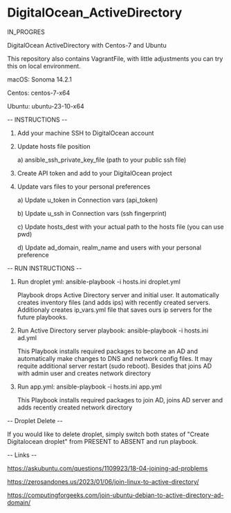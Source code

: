 # DigitalOcean_ActiveDirectory
IN_PROGRES

DigitalOcean ActiveDirectory with Centos-7 and Ubuntu

This repository also contains VagrantFile, with little adjustments you can try this on local environment.

macOS: Sonoma 14.2.1

Centos: centos-7-x64

Ubuntu: ubuntu-23-10-x64

-- INSTRUCTIONS --
1. Add your machine SSH to DigitalOcean account
2. Update hosts file position
   
   a) ansible_ssh_private_key_file (path to your public ssh file)
4. Create API token and add to your DigitalOcean project
5. Update vars files to your personal preferences
   
   a) Update u_token in Connection vars (api_token)
   
   b) Update u_ssh in Connection vars (ssh fingerprint)
   
   c) Update hosts_dest with your actual path to the hosts file (you can use pwd)
   
   d) Update ad_domain, realm_name and users with your personal preference

-- RUN INSTRUCTIONS --
1. Run droplet yml: ansible-playbook -i hosts.ini droplet.yml
   
   Playbook drops Active Directory server and initial user. It automatically creates inventory files (and adds ips) with recently created servers. Additionaly creates ip_vars.yml file that saves ours ip servers for the future playbooks.
   
3. Run Active Directory server playbook: ansible-playbook -i hosts.ini ad.yml
   
   This Playbook installs required packages to become an AD and automatically make changes to DNS and network config files. It may requite additional server restart (sudo reboot). Besides that joins AD with admin user and creates network directory
   
5. Run app.yml: ansible-playbook -i hosts.ini app.yml
   
   This Playbook installs required packages to join AD, joins AD server and adds recently created network directory

-- Droplet Delete --

If you would like to delete droplet, simply switch both states of "Create Digitalocean droplet" from PRESENT to ABSENT and run playbook.

-- Links --

https://askubuntu.com/questions/1109923/18-04-joining-ad-problems

https://zerosandones.us/2023/01/06/join-linux-to-active-directory/

https://computingforgeeks.com/join-ubuntu-debian-to-active-directory-ad-domain/

